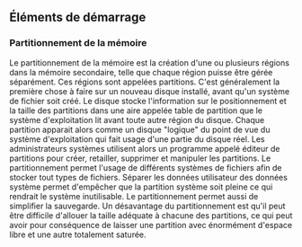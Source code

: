## Éléments de démarrage

### Partitionnement de la mémoire

Le partitionnement de la mémoire est la création d'une ou plusieurs régions dans la mémoire
secondaire, telle que chaque région puisse être gérée séparément. Ces régions sont appelées
partitions. C'est généralement la première chose à faire sur un nouveau disque installé, avant qu'un
système de fichier soit créé. Le disque stocke l'information sur le positionnement et la taille des
partitions dans une aire appelée table de partition que le système d'exploitation lit avant toute
autre région du disque. Chaque partition apparait alors comme un disque "logique" du point de vue du
système d'exploitation qui fait usage d'une partie du disque réel. Les administrateurs systèmes
utilisent alors un programme appelé éditeur de partitions pour créer, retailler, supprimer et
manipuler les partitions. Le partitionnement permet l'usage de différents systèmes de fichiers afin
de stocker tout types de fichiers. Séparer les données utilisateur des données système permet
d'empêcher que la partition système soit pleine ce qui rendrait le système inutilisable. Le
partitionnement permet aussi de simplifier la sauvegarde. Un désavantage du partitionnement est
qu'il peut être difficile d'allouer la taille adéquate à chacune des partitions, ce qui peut avoir
pour conséquence de laisser une partition avec énormément d'espace libre et une autre totalement
saturée.
